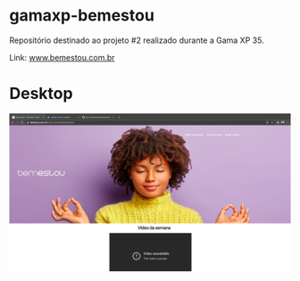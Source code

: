 # gamaxp-bemestou
Repositório destinado ao projeto #2 realizado durante a Gama XP 35.

Link: www.bemestou.com.br



# Desktop
<p align="center">
<img src= "images/captura1.png">
<p>
                                         
